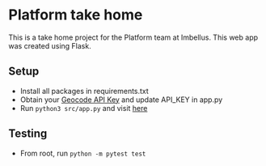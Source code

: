 # Platform take home
This is a take home project for the Platform team at Imbellus. This web app
was created using Flask.

## Setup
* Install all packages in requirements.txt
* Obtain your [Geocode API Key](https://developers.google.com/maps/documentation/geocoding/get-api-key) and update API_KEY in app.py
* Run `python3 src/app.py` and visit [here](http://localhost:5000/)

## Testing
* From root, run `python -m pytest test`
